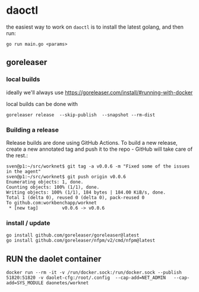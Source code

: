 # daoctl

the easiest way to work on `daoctl` is to install the latest golang, and then run:

```
go run main.go <params>
```

## goreleaser

### local builds

ideally we'll always use https://goreleaser.com/install/#running-with-docker

local builds can be done with

```
goreleaser release  --skip-publish  --snapshot --rm-dist
```

### Building a release

Release builds are done using GitHub Actions. To build a new release, create a new annotated tag and push it to the repo - GitHub will take care of the rest.:

```
sven@p1:~/src/worknet$ git tag -a v0.0.6 -m "Fixed some of the issues in the agent"
sven@p1:~/src/worknet$ git push origin v0.0.6
Enumerating objects: 1, done.
Counting objects: 100% (1/1), done.
Writing objects: 100% (1/1), 184 bytes | 184.00 KiB/s, done.
Total 1 (delta 0), reused 0 (delta 0), pack-reused 0
To github.com:workbenchapp/worknet
 * [new tag]         v0.0.6 -> v0.0.6
```

### install / update

```
go install github.com/goreleaser/goreleaser@latest
go install github.com/goreleaser/nfpm/v2/cmd/nfpm@latest
```

## RUN the daolet container

```
docker run --rm -it -v /run/docker.sock:/run/docker.sock --publish 51820:51820 -v daolet-cfg:/root/.config  --cap-add=NET_ADMIN   --cap-add=SYS_MODULE daonetes/worknet
```

